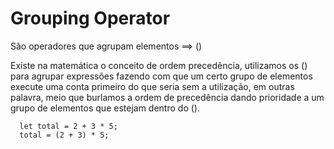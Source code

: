 # Grouping Operator

São operadores que agrupam elementos ==> ()

Existe na matemática o conceito de ordem precedência, utilizamos os () para agrupar expressões fazendo com que um certo grupo de elementos execute uma conta primeiro do que seria sem a utilização, em outras palavra, meio que burlamos a ordem de precedência dando prioridade a um grupo de elementos que estejam dentro do ().

```JS
  let total = 2 + 3 * 5;
  total = (2 + 3) * 5;
```
